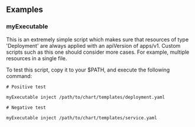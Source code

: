 ## Examples

### myExecutable


This is an extremely simple script which makes sure that resources of type 'Deployment' are always applied with an apiVersion of apps/v1.
Custom scripts such as this one should consider more cases.
For example, multiple resources in a single file.

To test this script, copy it to your $PATH, and execute the following command:
```
# Positive test

myExecutable inject /path/to/chart/templates/deployment.yaml

# Negative test

myExecutable inject /path/to/chart/templates/service.yaml
```